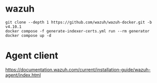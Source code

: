 # wazuh
```code
git clone --depth 1 https://github.com/wazuh/wazuh-docker.git -b v4.10.1
docker compose -f generate-indexer-certs.yml run --rm generator
docker compose up -d
```
# Agent client
https://documentation.wazuh.com/current/installation-guide/wazuh-agent/index.html
